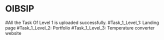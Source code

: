 # OIBSIP
#All the Task Of Level 1 is uploaded successfully.
#Task_1_Level_1: Landing page 
#Task_1_Level_2: Portfolio
#Task_1_Level_3: Temperature converter website
